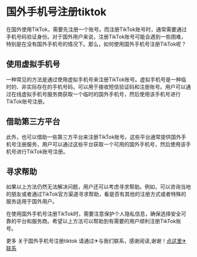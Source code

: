 # 国外手机号注册tiktok

在国外使用TikTok，需要先注册一个账号。而注册TikTok账号时，通常需要通过手机号码验证身份。对于国外用户来说，注册TikTok账号可能会遇到一些困难，特别是在没有国外手机号的情况下。那么，如何使用国外手机号注册TikTok呢？

## 使用虚拟手机号

一种常见的方法是通过使用虚拟手机号来注册TikTok账号。虚拟手机号是一种临时的、非实际存在的手机号码，可以用于接收短信验证码和注册账号。用户可以通过在线虚拟手机号服务商获取一个临时的国外手机号，然后使用该手机号进行TikTok账号注册。

## 借助第三方平台

此外，也可以借助一些第三方平台来注册TikTok账号。这些平台通常提供国外手机号注册服务，用户可以通过这些平台获取一个可用的国外手机号，然后使用该手机号进行TikTok账号注册。

## 寻求帮助

如果以上方法仍然无法解决问题，用户还可以考虑寻求帮助。例如，可以咨询当地的朋友或者通过TikTok官方渠道寻求帮助，看是否有其他的注册方式或者特殊的服务适用于国外用户。

在使用国外手机号注册TikTok时，需要注意保护个人隐私信息，确保选择安全可靠的平台和服务商。希望以上方法可以帮助到有需要的用户顺利注册TikTok账号。

更多 关于国外手机号注册tiktok 请通过✈与我们联系，感谢阅读,谢谢！[点这里✈联系](https://ww.k02.cc)